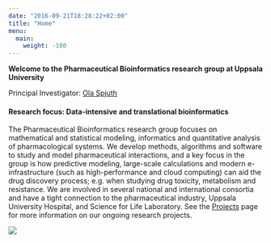 ```yaml
---
date: "2016-09-21T18:28:22+02:00"
title: "Home"
menu:
  main:
    weight: -100
---
```


**Welcome to the Pharmaceutical Bioinformatics research group at Uppsala University**

Principal Investigator: [Ola Spjuth](https://pharmb.io/people/olas/)

#### Research focus: Data-intensive and translational bioinformatics

The Pharmaceutical Bioinformatics research group focuses on mathematical and
statistical modeling, informatics and quantitative analysis of pharmacological
systems. We develop methods, algorithms and software to study and model
pharmaceutical interactions, and a key focus in the group is how predictive
modeling, large-scale calculations and modern e-infrastructure (such as
high-performance and cloud computing) can aid the drug discovery process; e.g.
when studying drug toxicity, metabolism and resistance. We are involved in
several national and international consortia and have a tight connection to the
pharmaceutical industry, Uppsala University Hospital, and Science for Life
Laboratory. See the [Projects](https://pharmb.io/project/) page for more
information on our ongoing research projects.

![](/img/overview-fig2.png)

